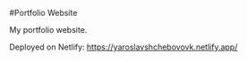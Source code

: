 #Portfolio Website

My portfolio website.

Deployed on Netlify: https://yaroslavshchebovovk.netlify.app/
